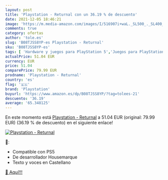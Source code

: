 ```yaml
---
layout: post
title: 'Playstation - Returnal con un 36.19 % de descuento'
date: 2021-12-05 18:46:21
image: 'https://m.media-amazon.com/images/I/516907i+waL._SL500_._SL400_.jpg'
comments: true
category: ofertas
author: 'tole.es'
slug: 'B08TJSS8YP-es Playstation - Returnal'
sku: 'B08TJSS8YP-es'
tags: [ 'Hardware y juegos para PlayStation 5','Juegos para PlayStation 5','Videojuegos','playstation', ]
actualPrice: 51.04 EUR
currency: EUR
price: 51.04
comparePrice: 79.99 EUR
prodname: 'Playstation - Returnal'
country: 'es'
flag: '🇪🇸'
brand: 'Playstation'
buyurl: 'https://www.amazon.es/dp/B08TJSS8YP/?tag=tolees-21'
descuento: '36.19'
average: '65.348125'
---
```


En este momento está [Playstation - Returnal](https://www.amazon.es/dp/B08TJSS8YP/?tag=tolees-21) a 51.04 EUR (original: 79.99 EUR) (36.19 %  de descuento) en el siguiente enlace!

[![Playstation - Returnal](https://m.media-amazon.com/images/I/516907i+waL._SL500_._SL400_.jpg)](https://www.amazon.es/dp/B08TJSS8YP/?tag=tolees-21)

🔎:

- Compatible con PS5
- De desarrollador Housemarque
- Texto y voces en Castellano

[🛒 Aquí!!!](https://www.amazon.es/dp/B08TJSS8YP/?tag=tolees-21)
